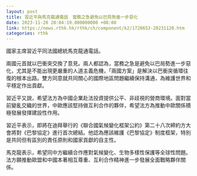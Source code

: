 ```yaml
---
layout: post
title: 習近平與馬克龍通電話　當務之急避免以巴局勢進一步惡化
date: 2023-11-20 20:04:19.000000000 +08:00
link: https://news.rthk.hk/rthk/ch/component/k2/1728653-20231120.htm
categories: rthk
---
```


國家主席習近平同法國總統馬克龍通電話。

兩國元首就以巴衝突交換了意見。兩人都認為，當務之急是避免以巴局勢進一步惡化，尤其是不能出現更嚴重的人道主義危機，「兩國方案」是解決以巴衝突循環往復的根本出路。雙方同意就共同關心的國際地區問題繼續保持溝通，為維護世界和平穩定作出貢獻。

習近平又說，希望法方為中國企業赴法投資提供公平、非歧視的營商環境。面對當前變亂交織的世界，中歐應該堅持做互利合作的夥伴，希望法方為推動中歐關係積極發展發揮建設性作用。

習近平表示，即將在迪拜舉行的《聯合國氣候變化框架公約》第二十八次締約方大會將對《巴黎協定》進行首次總結。他認為應該維護《巴黎協定》制度框架，特別是共同但有區別的責任原則和國家貢獻的自主性。

馬克龍表示，希望同中方繼續合作應對氣候變化、生物多樣性保護等全球性問題。法方願推動歐盟和中國本著相互尊重、互利合作精神進一步發展全面戰略夥伴關係。
